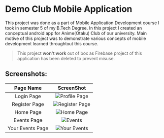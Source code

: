 # Demo Club Mobile Application
This project was done as a part of Mobile Application Development course I took in semester 5 of my B.Tech Degree. In this project I created an conceptual android app for Anime(Otaku) Club of our university. Main motive of this project was to demonstrate various concepts of mobile development learned throughtout this course.

> This project **won't work** out of box as Firebase project of this application has been deleted to prevent misuse.

## Screenshots:
<center>

| Page Name | ScreenShot|
|:------:|:-----------:|
| Login Page |![Profile Page](/screenshots/loginPage.jpg)|
| Register Page | ![Register Page](/screenshots/registerPage.jpg) |
| Home Page |![Home Page](/screenshots/HomePage.jpg)|
| Events Page |![Events](/screenshots/eventsPage.jpg)|
| Your Events Page |![Your Events](/screenshots/yourEventsPage.jpg)|

</center>